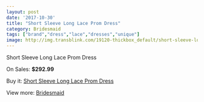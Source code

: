 ```yaml
---
layout: post
date: '2017-10-30'
title: "Short Sleeve Long Lace Prom Dress"
category: Bridesmaid
tags: ["brand","dress","lace","dresses","unique"]
image: http://img.transblink.com/19120-thickbox_default/short-sleeve-long-lace-prom-dress.jpg
---
```

Short Sleeve Long Lace Prom Dress

On Sales: **$292.99**
<a href="https://www.transblink.com/en/bridesmaid/5975-short-sleeve-long-lace-prom-dress.html"><amp-img layout="responsive" width="600" height="600" src="//img.transblink.com/19120-thickbox_default/short-sleeve-long-lace-prom-dress.jpg" alt="Short Sleeve Long Lace Prom Dress 0" /></a>
<a href="https://www.transblink.com/en/bridesmaid/5975-short-sleeve-long-lace-prom-dress.html"><amp-img layout="responsive" width="600" height="600" src="//img.transblink.com/19123-thickbox_default/short-sleeve-long-lace-prom-dress.jpg" alt="Short Sleeve Long Lace Prom Dress 1" /></a>
<a href="https://www.transblink.com/en/bridesmaid/5975-short-sleeve-long-lace-prom-dress.html"><amp-img layout="responsive" width="600" height="600" src="//img.transblink.com/19122-thickbox_default/short-sleeve-long-lace-prom-dress.jpg" alt="Short Sleeve Long Lace Prom Dress 2" /></a>
<a href="https://www.transblink.com/en/bridesmaid/5975-short-sleeve-long-lace-prom-dress.html"><amp-img layout="responsive" width="600" height="600" src="//img.transblink.com/19121-thickbox_default/short-sleeve-long-lace-prom-dress.jpg" alt="Short Sleeve Long Lace Prom Dress 3" /></a>

Buy it: [Short Sleeve Long Lace Prom Dress](https://www.transblink.com/en/bridesmaid/5975-short-sleeve-long-lace-prom-dress.html "Short Sleeve Long Lace Prom Dress")

View more: [Bridesmaid](https://www.transblink.com/en/4-bridesmaid "Bridesmaid")